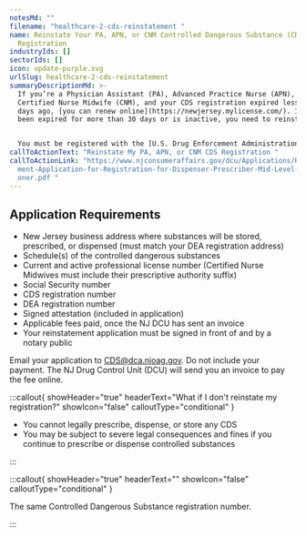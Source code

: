```yaml
---
notesMd: ""
filename: "healthcare-2-cds-reinstatement "
name: Reinstate Your PA, APN, or CNM Controlled Dangerous Substance (CDS)
  Registration
industryIds: []
sectorIds: []
icon: update-purple.svg
urlSlug: healthcare-2-cds-reinstatement
summaryDescriptionMd: >-
  If you’re a Physician Assistant (PA), Advanced Practice Nurse (APN), or
  Certified Nurse Midwife (CNM), and your CDS registration expired less than 30
  days ago, [you can renew online](https://newjersey.mylicense.com/). If it has
  been expired for more than 30 days or is inactive, you need to reinstate it. 


  You must be registered with the [U.S. Drug Enforcement Administration (DEA)](https://www.deadiversion.usdoj.gov/online_forms_apps.html) before applying for your CDS reinstatement.
callToActionText: "Reinstate My PA, APN, or CNM CDS Registration "
callToActionLink: "https://www.njconsumeraffairs.gov/dcu/Applications/Reinstate\
  ment-Application-for-Registration-for-Dispenser-Prescriber-Mid-Level-Practiti\
  oner.pdf "
---
```

## Application Requirements

* New Jersey business address where substances will be stored, prescribed, or dispensed (must match your DEA registration address)
* Schedule(s) of the controlled dangerous substances
* Current and active professional license number (Certified Nurse Midwives must include their prescriptive authority suffix)
* Social Security number
* CDS registration number
* DEA registration number
* Signed attestation (included in application)
* Applicable fees paid, once the NJ DCU has sent an invoice
* Your reinstatement application must be signed in front of and by a notary public

Email your application to CDS@dca.njoag.gov. Do not include your payment. The NJ Drug Control Unit (DCU) will send you an invoice to pay the fee online.

:::callout{ showHeader="true" headerText="What if I don't reinstate my registration?" showIcon="false" calloutType="conditional" }

* You cannot legally prescribe, dispense, or store any CDS
* You may be subject to severe legal consequences and fines if you continue to prescribe or dispense controlled substances

:::

:::callout{ showHeader="true" headerText="" showIcon="false" calloutType="conditional" }

The same Controlled Dangerous Substance registration number.

:::